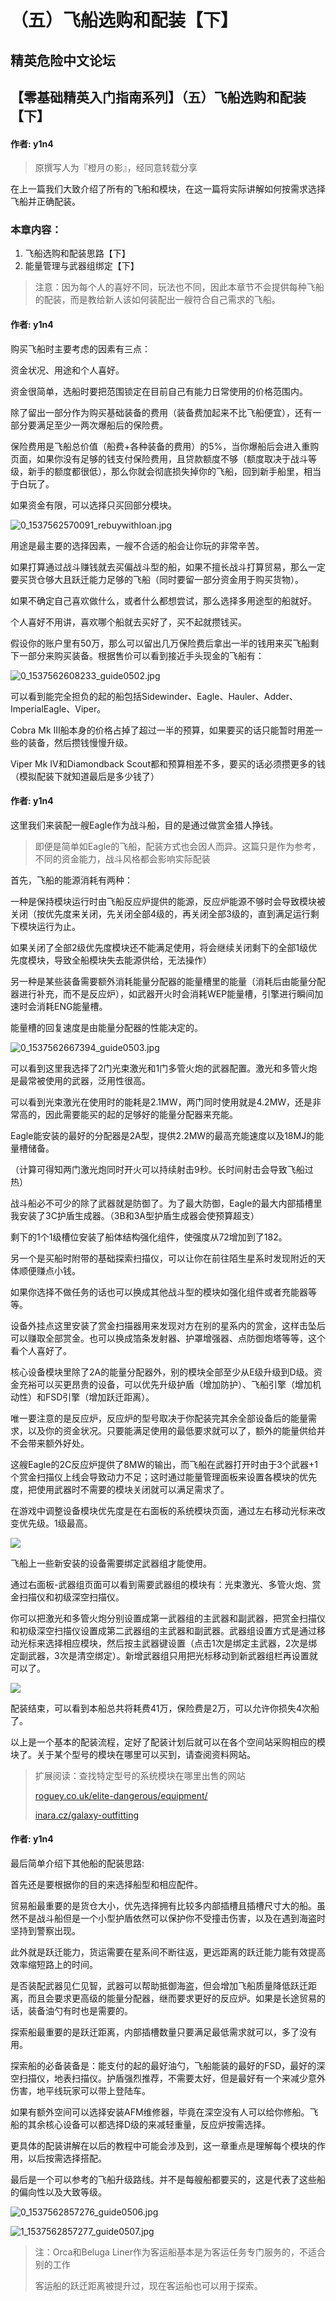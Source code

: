 # （五）飞船选购和配装【下】

## 精英危险中文论坛

## 【零基础精英入门指南系列】（五）飞船选购和配装【下】

#### 作者: y1n4

> 原撰写人为『橙月の影』，经同意转载分享

在上一篇我们大致介绍了所有的飞船和模块，在这一篇将实际讲解如何按需求选择飞船并正确配装。

### 本章内容：

1. 飞船选购和配装思路【下】
2. 能量管理与武器组绑定【下】

> 注意：因为每个人的喜好不同，玩法也不同，因此本章节不会提供每种飞船的配装，而是教给新人该如何装配出一艘符合自己需求的飞船。

#### 作者: y1n4

购买飞船时主要考虑的因素有三点：

资金状况、用途和个人喜好。

资金很简单，选船时要把范围锁定在目前自己有能力日常使用的价格范围内。

除了留出一部分作为购买基础装备的费用（装备费加起来不比飞船便宜），还有一部分要满足至少一两次爆船后的保险费。

保险费用是飞船总价值（船费+各种装备的费用）的5%，当你爆船后会进入重购页面，如果你没有足够的钱支付保险费用，且贷款额度不够（额度取决于战斗等级，新手的额度都很低），那么你就会彻底损失掉你的飞船，回到新手船里，相当于白玩了。

如果资金有限，可以选择只买回部分模块。

![0\_1537562570091\_rebuywithloan.jpg](https://cdn.elitedanger.cn/FmdMJ5L0fsdi2YVvkNAi6LhDpV-A)

用途是最主要的选择因素，一艘不合适的船会让你玩的非常辛苦。

如果打算通过战斗赚钱就去买偏战斗型的船，如果不擅长战斗打算贸易，那么一定要买货仓够大且跃迁能力足够的飞船（同时要留一部分资金用于购买货物）。

如果不确定自己喜欢做什么，或者什么都想尝试，那么选择多用途型的船就好。

个人喜好不用讲，喜欢哪个船就去买好了，买不起就攒钱买。

假设你的账户里有50万，那么可以留出几万保险费后拿出一半的钱用来买飞船剩下一部分来购买装备。根据售价可以看到接近手头现金的飞船有：

![0\_1537562608233\_guide0502.jpg](https://cdn.elitedanger.cn/FkJkTo73XzThjXDa2ScAcjesft1L)

可以看到能完全担负的起的船包括Sidewinder、Eagle、Hauler、Adder、ImperialEagle、Viper。

Cobra Mk III船本身的价格占掉了超过一半的预算，如果要买的话只能暂时用差一些的装备，然后攒钱慢慢升级。

Viper Mk IV和Diamondback Scout都和预算相差不多，要买的话必须攒更多的钱（模拟配装下就知道最后是多少钱了）

#### 作者: y1n4

这里我们来装配一艘Eagle作为战斗船，目的是通过做赏金猎人挣钱。

> 即便是简单如Eagle的飞船，配装方式也会因人而异。这篇只是作为参考，不同的资金能力，战斗风格都会影响实际配装

首先，飞船的能源消耗有两种：

一种是保持模块运行时由飞船反应炉提供的能源，反应炉能源不够时会导致模块被关闭（按优先度来关闭，先关闭全部4级的，再关闭全部3级的，直到满足运行剩下模块运行为止。

如果关闭了全部2级优先度模块还不能满足使用，将会继续关闭剩下的全部1级优先度模块，导致全船模块失去能源供给，无法操作）

另一种是某些装备需要额外消耗能量分配器的能量槽里的能量（消耗后由能量分配器进行补充，而不是反应炉），如武器开火时会消耗WEP能量槽，引擎进行瞬间加速时会消耗ENG能量槽。

能量槽的回复速度是由能量分配器的性能决定的。

![0\_1537562667394\_guide0503.jpg](https://cdn.elitedanger.cn/FuHxLSU-fTVKnhTPKU95aHon0kUP)

可以看到这里我选择了2门光束激光和1门多管火炮的武器配置。激光和多管火炮是最常被使用的武器，泛用性很高。

可以看到光束激光在使用时的能耗是2.1MW，两门同时使用就是4.2MW，还是非常高的，因此需要能买的起的足够好的能量分配器来充能。

Eagle能安装的最好的分配器是2A型，提供2.2MW的最高充能速度以及18MJ的能量槽储备。

（计算可得知两门激光炮同时开火可以持续射击9秒。长时间射击会导致飞船过热）

战斗船必不可少的除了武器就是防御了。为了最大防御，Eagle的最大内部插槽里我安装了3C护盾生成器。（3B和3A型护盾生成器会使预算超支）

剩下的1个1级槽位安装了船体结构强化组件，使强度从72增加到了182。

另一个是买船时附带的基础探索扫描仪，可以让你在前往陌生星系时发现附近的天体顺便赚点小钱。

如果你选择不做任务的话也可以换成其他战斗型的模块如强化组件或者充能器等等。

设备外挂点这里安装了赏金扫描器用来发现对方在别的星系内的赏金，这样击坠后可以赚取全部赏金。也可以换成箔条发射器、护罩增强器、点防御炮塔等等，这个看个人喜好了。

核心设备模块里除了2A的能量分配器外，别的模块全部至少从E级升级到D级。资金充裕可以买更昂贵的设备，可以优先升级护盾（增加防护）、飞船引擎（增加机动性）和FSD引擎（增加跃迁距离）。

唯一要注意的是反应炉，反应炉的型号取决于你配装完其余全部设备后的能量需求，以及你的资金状况。只要能满足使用的最低要求就可以了，额外的能量供给并不会带来额外好处。

这艘Eagle的2C反应炉提供了8MW的输出，而飞船在武器打开时由于3个武器+1个赏金扫描仪上线会导致动力不足；这时通过能量管理面板来设置各模块的优先度，把使用武器时不需要的模块关闭就可以满足需求了。

在游戏中调整设备模块优先度是在右面板的系统模块页面，通过左右移动光标来改变优先级。1级最高。

![](https://qiniu.elitedanger.cn/assets/files/2021-01-02/1609562477-962612-internalpanelmodule01.png)

飞船上一些新安装的设备需要绑定武器组才能使用。

通过右面板-武器组页面可以看到需要武器组的模块有：光束激光、多管火炮、赏金扫描仪和初级深空扫描仪。

你可以把激光和多管火炮分别设置成第一武器组的主武器和副武器，把赏金扫描仪和初级深空扫描仪设置成第二武器组的主武器和副武器。武器组设置方式是通过移动光标来选择相应模块，然后按主武器键设置（点击1次是绑定主武器，2次是绑定副武器，3次是清空绑定）。新增武器组只用把光标移动到新武器组栏再设置就可以了。

![](https://qiniu.elitedanger.cn/assets/files/2021-01-02/1609562501-296522-internalpanelfiregroup01.png)

配装结束，可以看到本船总共将耗费41万，保险费是2万，可以允许你损失4次船了。

以上是一个基本的配装流程，定好了配装计划后就可以在各个空间站采购相应的模块了。关于某个型号的模块在哪里可以买到，请查阅资料网站。

> 扩展阅读：查找特定型号的系统模块在哪里出售的网站
>
> [roguey.co.uk/elite-dangerous/equipment/](http://roguey.co.uk/elite-dangerous/equipment/)
>
> [inara.cz/galaxy-outfitting](http://inara.cz/galaxy-outfitting)

#### 作者: y1n4

最后简单介绍下其他船的配装思路:

首先还是要根据你的目的来选择船型和相应配件。

贸易船最重要的是货仓大小，优先选择拥有比较多内部插槽且插槽尺寸大的船。虽然不是战斗船但是一个小型护盾依然可以保护你不受撞击伤害，以及在遇到海盗时坚持到警察出现。

此外就是跃迁能力，货运需要在星系间不断往返，更远距离的跃迁能力能有效提高效率缩短路上的时间。

是否装配武器见仁见智，武器可以帮助抵御海盗，但会增加飞船质量降低跃迁距离，而且会要求更高级的能量分配器，继而要求更好的反应炉。如果是长途贸易的话，装备油勺有时也是需要的。

探索船最重要的是跃迁距离，内部插槽数量只要满足最低需求就可以，多了没有用。

探索船的必备装备是：能支付的起的最好油勺，飞船能装的最好的FSD，最好的深空扫描仪，地表扫描仪。护盾强烈推荐，不需要太好，但是最好有一个来减少意外伤害，地平线玩家可以带上登陆车。

如果有额外空间可以选择安装AFM维修器，毕竟在深空没有人可以给你修船。飞船的其余核心设备可以都选择D级的来减轻重量，反应炉按需选择。

更具体的配装讲解在以后的教程中可能会涉及到，这一章重点是理解每个模块的作用，以后按需选择搭配。

最后是一个可以参考的飞船升级路线。并不是每艘船都要买的，这是代表了这些船的偏向性以及大致等级。

![0\_1537562857276\_guide0506.jpg](https://cdn.elitedanger.cn/FiD76-FrFq0eW225ZR_HzEe7i6en)

![1\_1537562857277\_guide0507.jpg](https://cdn.elitedanger.cn/Fia9mwoYPwFdxPrUEcHVQyyWlTZg)

> 注：Orca和Beluga Liner作为客运船基本是为客运任务专门服务的，不适合别的工作
>
> 客运船的跃迁距离被提升过，现在客运船也可以用于探索。

